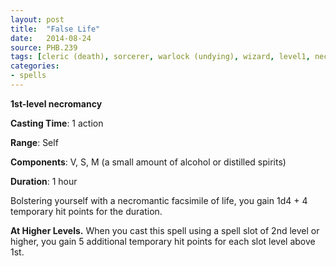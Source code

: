 ```yaml
---
layout: post
title:  "False Life"
date:   2014-08-24
source: PHB.239
tags: [cleric (death), sorcerer, warlock (undying), wizard, level1, necromancy]
categories:
- spells
---
```


**1st-level necromancy**

**Casting Time**: 1 action

**Range**: Self

**Components**: V, S, M (a small amount of alcohol or distilled spirits)

**Duration**: 1 hour

Bolstering yourself with a necromantic facsimile of life, you gain 1d4 + 4 temporary hit points for the duration.

**At Higher Levels.** When you cast this spell using a spell slot of 2nd level or higher, you gain 5 additional temporary hit points for each slot level above 1st.
